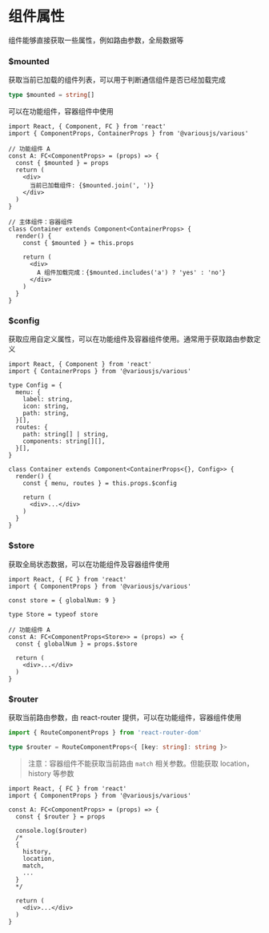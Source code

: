 # 组件属性

组件能够直接获取一些属性，例如路由参数，全局数据等

### $mounted

获取当前已加载的组件列表，可以用于判断通信组件是否已经加载完成

```ts
type $mounted = string[]
```

可以在功能组件，容器组件中使用

```tsx
import React, { Component, FC } from 'react'
import { ComponentProps, ContainerProps } from '@variousjs/various'

// 功能组件 A
const A: FC<ComponentProps> = (props) => {
  const { $mounted } = props
  return (
    <div>
      当前已加载组件: {$mounted.join(', ')}
    </div>
  )
}

// 主体组件：容器组件
class Container extends Component<ContainerProps> {
  render() {
    const { $mounted } = this.props

    return (
      <div>
        A 组件加载完成：{$mounted.includes('a') ? 'yes' : 'no'}
      </div>
    )
  }
}
```

### $config

获取应用自定义属性，可以在功能组件及容器组件使用。通常用于获取路由参数定义

```tsx
import React, { Component } from 'react'
import { ContainerProps } from '@variousjs/various'

type Config = {
  menu: {
    label: string,
    icon: string,
    path: string,
  }[],
  routes: {
    path: string[] | string,
    components: string[][],
  }[],
}

class Container extends Component<ContainerProps<{}, Config>> {
  render() {
    const { menu, routes } = this.props.$config

    return (
      <div>...</div>
    )
  }
}
```

### $store

获取全局状态数据，可以在功能组件及容器组件使用

```tsx
import React, { FC } from 'react'
import { ComponentProps } from '@variousjs/various'

const store = { globalNum: 9 }

type Store = typeof store

// 功能组件 A
const A: FC<ComponentProps<Store>> = (props) => {
  const { globalNum } = props.$store

  return (
    <div>...</div>
  )
}
```

### $router

获取当前路由参数，由 react-router 提供，可以在功能组件，容器组件使用

```ts
import { RouteComponentProps } from 'react-router-dom'

type $router = RouteComponentProps<{ [key: string]: string }>
```

> 注意：容器组件不能获取当前路由 `match` 相关参数。但能获取 location，history 等参数

```tsx
import React, { FC } from 'react'
import { ComponentProps } from '@variousjs/various'

const A: FC<ComponentProps> = (props) => {
  const { $router } = props

  console.log($router)
  /*
  {
    history,
    location,
    match,
    ...
  }
  */

  return (
    <div>...</div>
  )
}
```
